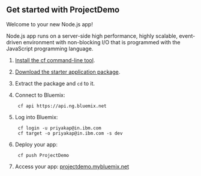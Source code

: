 Get started with ProjectDemo
-----------------------------------
Welcome to your new Node.js app!

Node.js app runs on a server-side high performance, highly scalable, event-driven environment with non-blocking I/O that is programmed with the JavaScript programming language.

1. [Install the cf command-line tool](https://www.ng.bluemix.net/docs/#starters/BuildingWeb.html#install_cf).
2. [Download the starter application package](https://console.ng.bluemix.net:443/rest/../rest/apps/f852c18f-d90e-451e-b868-2edf1fcaf8df/starter-download).
3. Extract the package and `cd` to it.
4. Connect to Bluemix:

		cf api https://api.ng.bluemix.net

5. Log into Bluemix:

		cf login -u priyakap@in.ibm.com
		cf target -o priyakap@in.ibm.com -s dev

6. Deploy your app:

		cf push ProjectDemo

7. Access your app: [projectdemo.mybluemix.net](//projectdemo.mybluemix.net)

